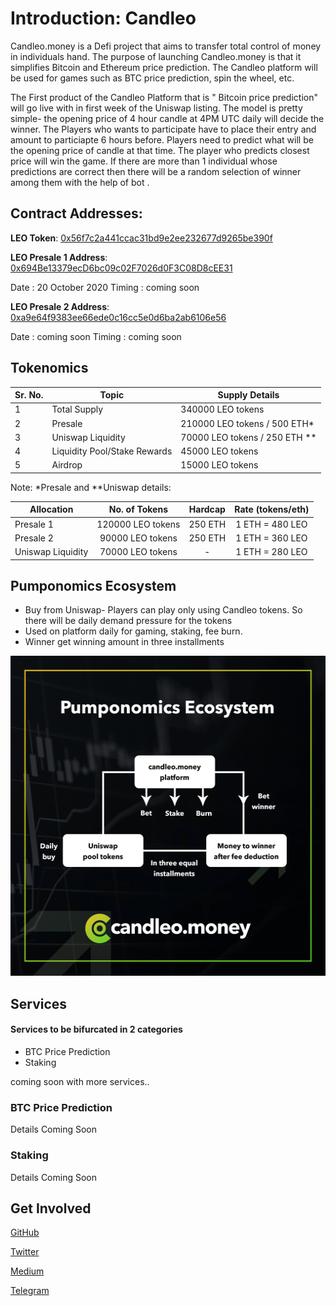 <link href="https://cdnjs.cloudflare.com/ajax/libs/font-awesome/5.14.0/css/all.min.css" rel="stylesheet"   integrity="sha512-1PKOgIY59xJ8Co8+NE6FZ+LOAZKjy+KY8iq0G4B3CyeY6wYHN3yt9PW0XpSriVlkMXe40PTKnXrLnZ9+fkDaog=="       crossorigin="anonymous" />

# Introduction: Candleo

Candleo.money is a Defi project that aims to transfer total control of money in individuals hand. The purpose of launching Candleo.money is that it simplifies Bitcoin and Ethereum price prediction. The Candleo platform will be used for games such as BTC price prediction, spin the wheel, etc.

The First product of the Candleo Platform that is " Bitcoin price prediction" will go live with in first week of the Uniswap listing.
The model is pretty simple- the opening price of 4 hour candle at 4PM UTC daily will decide the winner. The Players who wants to participate have to place their entry and amount to particiapte 6 hours before.
Players need to predict what will be the opening price of candle at that time. The player who predicts closest price will win the game.
If there are more than 1 individual whose predictions are correct then there will be a random selection of winner among them with the help of bot .

## Contract Addresses:

**LEO Token**: [0x56f7c2a441ccac31bd9e2ee232677d9265be390f](https://etherscan.io/token/0x56f7c2a441ccac31bd9e2ee232677d9265be390f)

**LEO Presale 1 Address**: [0x694Be13379ecD6bc09c02F7026d0F3C08D8cEE31](https://etherscan.io/address/0x694Be13379ecD6bc09c02F7026d0F3C08D8cEE31)

Date : 20 October 2020
Timing : coming soon

**LEO Presale 2 Address**: [0xa9e64f9383ee66ede0c16cc5e0d6ba2ab6106e56](https://etherscan.io/address/0xa9e64f9383ee66ede0c16cc5e0d6ba2ab6106e56)

Date : coming soon
Timing : coming soon

## Tokenomics

| Sr. No. | Topic                        | Supply Details                  |
| ------- | ---------------------------- | ------------------------------- |
| 1       | Total Supply                 | 340000 LEO tokens               |
| 2       | Presale                      | 210000 LEO tokens / 500 ETH\*   |
| 3       | Uniswap Liquidity            | 70000 LEO tokens / 250 ETH \*\* |
| 4       | Liquidity Pool/Stake Rewards | 45000 LEO tokens                |
| 5       | Airdrop                      | 15000 LEO tokens                |

Note: \*Presale and \*\*Uniswap details:

| Allocation        |   No. of Tokens   | Hardcap | Rate (tokens/eth) |
| ----------------- | :---------------: | :-----: | :---------------: |
| Presale 1         | 120000 LEO tokens | 250 ETH |  1 ETH = 480 LEO  |
| Presale 2         | 90000 LEO tokens  | 250 ETH |  1 ETH = 360 LEO  |
| Uniswap Liquidity | 70000 LEO tokens  |    -    |  1 ETH = 280 LEO  |

## Pumponomics Ecosystem

- Buy from Uniswap- Players can play only using Candleo tokens. So there will be daily demand pressure for the tokens
- Used on platform daily for gaming, staking, fee burn.
- Winner get winning amount in three installments

<img src="./img/PUMPONOMICS.png" data-canonical-src="./img/PUMPONOMICS.png" width="512" height="512" />

## Services

#### Services to be bifurcated in 2 categories

- BTC Price Prediction
- Staking

coming soon with more services..

### BTC Price Prediction

Details Coming Soon

### Staking

Details Coming Soon

## Get Involved

[<i class="fab fa-github fa-2x"></i> GitHub](https://github.com/candleo)

[<i class="fab fa-twitter fa-2x"></i> Twitter](https://twitter.com/CandleoMoney)

[<i class="fab fa-medium fa-2x"></i> Medium](https://medium.com/@candleo)

[<i class="fab fa-telegram fa-2x"></i> Telegram](https://t.me/Candleo_Money)
